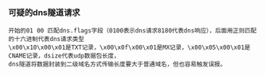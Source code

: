 ### 可疑的dns隧道请求
    开始的01 00 匹配dns.flags字段（0100表示dns请求8180代表dns响应），后面用正则匹配的十六进制代表dns请求类型
    \x00\x10\x00\x01是TXT记录，\x00\x0f\x00\x01是MX记录，\x00\x05\x00\x01是CNAME记录，dsize代表udp数据包长度，
    dns隧道将数据封装到二级域名方式传输长度要大于普通域名，但也容易触发误报。

